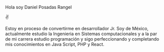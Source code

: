 Hola soy Daniel Posadas Rangel

✌️



Estoy en proceso de convertirme en desarrollador Jr. Soy de México, actualmente estudio la Ingenieria en Sistemas computacionales y a la par de mi carrera estudio programación y sigo perfeccionando y completando mis conocimientos en Java Script, PHP y React.


